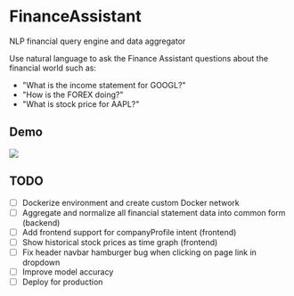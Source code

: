 # FinanceAssistant
NLP financial query engine and data aggregator

Use natural language to ask the Finance Assistant questions about the financial world such as:
- "What is the income statement for GOOGL?"
- "How is the FOREX doing?"
- "What is stock price for AAPL?"

## Demo
![](res/demo.gif)

## TODO
- [ ] Dockerize environment and create custom Docker network
- [ ] Aggregate and normalize all financial statement data into common form (backend)
- [ ] Add frontend support for companyProfile intent (frontend)
- [ ] Show historical stock prices as time graph (frontend)
- [ ] Fix header navbar hamburger bug when clicking on page link in dropdown
- [ ] Improve model accuracy
- [ ] Deploy for production
